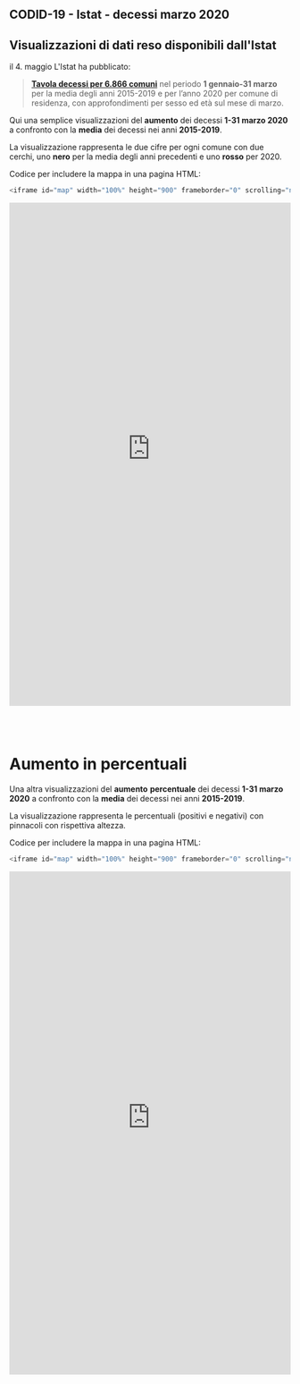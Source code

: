 ## CODID-19 - Istat - decessi marzo 2020

## Visualizzazioni di dati reso disponibili dall'Istat 

il 4. maggio L'Istat ha pubblicato: 

> **[Tavola decessi per 6.866 comuni](https://www.istat.it/it/files//2020/03/Tavola-decessi-per-6.866-comuni-al-31marzo2020.zip)** nel periodo **1 gennaio-31 marzo** per la media degli anni 2015-2019 e per l’anno 2020 per comune di residenza, con approfondimenti per sesso ed età sul mese di marzo.

Qui una semplice visualizzazioni del **aumento** dei decessi **1-31 marzo 2020** a confronto con la **media** dei decessi  nei anni **2015-2019**.

La visualizzazione rappresenta le due cifre per ogni comune con due cerchi, uno **nero** per la media degli  anni precedenti e uno **rosso** per 2020. 


Codice per includere la mappa in una pagina HTML:
```javascript
<iframe id="map" width="100%" height="900" frameborder="0" scrolling="no" marginheight="0" marginwidth="0" src="https://s3.eu-west-1.amazonaws.com/rc.ixmaps.com/ixmaps/ui/html/embed_sync_Leaflet.html?ui=embed&basemap=ll&align=left&legend=1&name=map3&sync=false&project=https://raw.githubusercontent.com/gjrichter/viz/master/COVID-19/projects/COVID-19-Istat/ixmaps_project_COVID-19_Istat_decessi_light.json"></iframe>
```




<iframe id="map" width="100%" height="900" frameborder="0" scrolling="no" marginheight="0" marginwidth="0" src="https://s3.eu-west-1.amazonaws.com/rc.ixmaps.com/ixmaps/ui/html/embed_sync_Leaflet.html?ui=embed&basemap=ll&align=left&legend=1&name=map3&sync=false&footer=true&project=https://raw.githubusercontent.com/gjrichter/viz/master/COVID-19/projects/COVID-19-Istat/ixmaps_project_COVID-19_Istat_decessi_light.json"></iframe>


<br><br>
# Aumento in percentuali

Una altra visualizzazioni del **aumento** **percentuale** dei decessi **1-31 marzo 2020** a confronto con la **media** dei decessi  nei anni **2015-2019**.

La visualizzazione rappresenta le percentuali (positivi e negativi) con pinnacoli con rispettiva altezza. 


Codice per includere la mappa in una pagina HTML:

```javascript
<iframe id="map" width="100%" height="900" frameborder="0" scrolling="no" marginheight="0" marginwidth="0" src="https://s3.eu-west-1.amazonaws.com/rc.ixmaps.com/ixmaps/ui/html/embed_sync_Leaflet.html?ui=embed&basemap=ll&align=left&legend=1&name=map3&sync=false&project=https://raw.githubusercontent.com/gjrichter/viz/master/COVID-19/projects/COVID-19-Istat/ixmaps_project_COVID-19_Istat_aumenti_marzo_peek.json"></iframe>
```




<iframe id="map" width="100%" height="900" frameborder="0" scrolling="no" marginheight="0" marginwidth="0" src="https://s3.eu-west-1.amazonaws.com/rc.ixmaps.com/ixmaps/ui/html/embed_sync_Leaflet.html?ui=embed&basemap=ll&align=left&legend=1&footer=1&name=map3&sync=false&project=https://raw.githubusercontent.com/gjrichter/viz/master/COVID-19/projects\COVID-19-Istat/ixmaps_project_COVID-19_Istat_aumenti_marzo_peek.json"></iframe>






